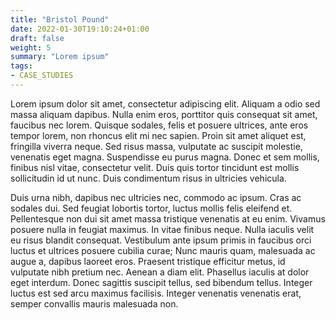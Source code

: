 ```yaml
---
title: "Bristol Pound"
date: 2022-01-30T19:10:24+01:00
draft: false
weight: 5
summary: "Lorem ipsum"
tags:
- CASE_STUDIES
---
```


Lorem ipsum dolor sit amet, consectetur adipiscing elit. Aliquam a odio sed massa aliquam dapibus. Nulla enim eros, porttitor quis consequat sit amet, faucibus nec lorem. Quisque sodales, felis et posuere ultrices, ante eros tempor lorem, non rhoncus elit mi nec sapien. Proin sit amet aliquet est, fringilla viverra neque. Sed risus massa, vulputate ac suscipit molestie, venenatis eget magna. Suspendisse eu purus magna. Donec et sem mollis, finibus nisl vitae, consectetur velit. Duis quis tortor tincidunt est mollis sollicitudin id ut nunc. Duis condimentum risus in ultricies vehicula.

Duis urna nibh, dapibus nec ultricies nec, commodo ac ipsum. Cras ac sodales dui. Sed feugiat lobortis tortor, luctus mollis felis eleifend et. Pellentesque non dui sit amet massa tristique venenatis at eu enim. Vivamus posuere nulla in feugiat maximus. In vitae finibus neque. Nulla iaculis velit eu risus blandit consequat. Vestibulum ante ipsum primis in faucibus orci luctus et ultrices posuere cubilia curae; Nunc mauris quam, malesuada ac augue a, dapibus laoreet eros. Praesent tristique efficitur metus, id vulputate nibh pretium nec. Aenean a diam elit. Phasellus iaculis at dolor eget interdum. Donec sagittis suscipit tellus, sed bibendum tellus. Integer luctus est sed arcu maximus facilisis. Integer venenatis venenatis erat, semper convallis mauris malesuada non.



